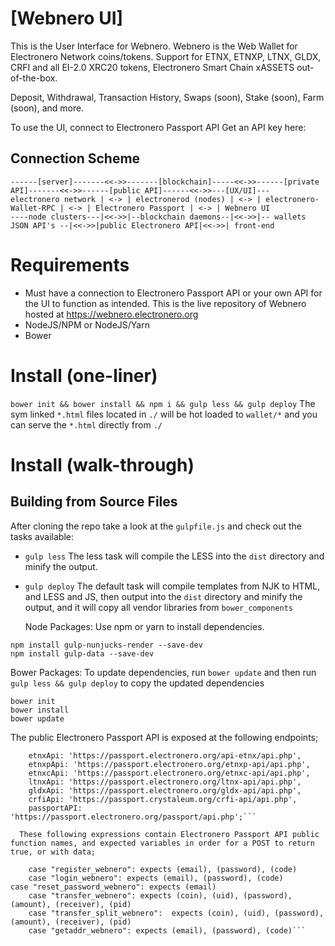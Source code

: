 # [Webnero UI]

This is the User Interface for Webnero. 
Webnero is the Web Wallet for Electronero Network coins/tokens. 
Support for ETNX, ETNXP, LTNX, GLDX, CRFI and all EI-2.0 XRC20 tokens, Electronero Smart Chain xASSETS out-of-the-box. 

Deposit, Withdrawal, Transaction History, Swaps (soon), Stake (soon), Farm (soon), and more.  

To use the UI, connect to Electronero Passport API 
Get an API key here: <insert API key>
  
## Connection Scheme
```
------[server]-------<<->>-------[blockchain]-----<<->>------[private API]-------<<->>------[public API]------<<->>---[UX/UI]---
electronero network | <-> | electronerod (nodes) | <-> | electronero-Wallet-RPC | <-> | Electronero Passport | <-> | Webnero UI
----node clusters---|<<->>|--blockchain daemons--|<<->>|-- wallets JSON API's --|<<->>|public Electronero API|<<->>| front-end
```
  
# Requirements
- Must have a connection to Electronero Passport API or your own API for the UI to function as intended. This is the live repository of Webnero hosted at https://webnero.electronero.org
- NodeJS/NPM or NodeJS/Yarn
- Bower
  
# Install (one-liner)
  ```bower init && bower install && npm i && gulp less && gulp deploy``` 
  The sym linked `*.html` files located in `./` will be hot loaded to `wallet/*` and you can serve the `*.html` directly from `./`
  
# Install (walk-through)
## Building from Source Files
  
  After cloning the repo take a look at the `gulpfile.js` and check out the tasks available:
* `gulp less` The less task will compile the LESS into the `dist` directory and minify the output.
* `gulp deploy` The default task will compile templates from NJK to HTML, and LESS and JS, then output into the `dist` directory and minify the output, and it will copy all vendor libraries from `bower_components` 
 
  Node Packages:
  Use npm or yarn to install dependencies.
```
npm install gulp-nunjucks-render --save-dev
npm install gulp-data --save-dev
```
  Bower Packages:
To update dependencies, run `bower update` and then run `gulp less && gulp deploy` to copy the updated dependencies
```
bower init
bower install
bower update
```

The public Electronero Passport API is exposed at the following endpoints;
  
```
    etnxApi: 'https://passport.electronero.org/api-etnx/api.php',
    etnxpApi: 'https://passport.electronero.org/etnxp-api/api.php',
    etnxcApi: 'https://passport.electronero.org/etnxc-api/api.php',
    ltnxApi: 'https://passport.electronero.org/ltnx-api/api.php',
    gldxApi: 'https://passport.electronero.org/gldx-api/api.php',
    crfiApi: 'https://passport.crystaleum.org/crfi-api/api.php',
    passportAPI: 'https://passport.electronero.org/passport/api.php';```
  
  These following expressions contain Electronero Passport API public function names, and expected variables in order for a POST to return true, or with data; 
```
		case "register_webnero": expects (email), (password), (code)
		case "login_webnero": expects (email), (password), (code)  
    case "reset_password_webnero": expects (email)
		case "transfer_webnero": expects (coin), (uid), (password), (amount), (receiver), (pid) 
		case "transfer_split_webnero":  expects (coin), (uid), (password), (amount), (receiver), (pid) 
		case "getaddr_webnero": expects (email), (password), (code)```
